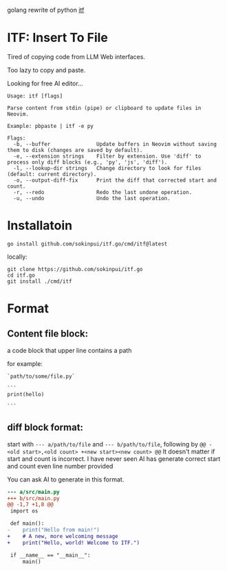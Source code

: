 golang rewrite of python [itf](https://github.com/sokinpui/itf)

# ITF: Insert To File

Tired of copying code from LLM Web interfaces.

Too lazy to copy and paste.

Looking for free AI editor...

```
Usage: itf [flags]

Parse content from stdin (pipe) or clipboard to update files in Neovim.

Example: pbpaste | itf -e py

Flags:
  -b, --buffer               Update buffers in Neovim without saving them to disk (changes are saved by default).
  -e, --extension strings    Filter by extension. Use 'diff' to process only diff blocks (e.g., 'py', 'js', 'diff').
  -l, --lookup-dir strings   Change directory to look for files (default: current directory).
  -o, --output-diff-fix      Print the diff that corrected start and count.
  -r, --redo                 Redo the last undone operation.
  -u, --undo                 Undo the last operation.
```

# Installatoin

```
go install github.com/sokinpui/itf.go/cmd/itf@latest
```

locally:

```
git clone https://github.com/sokinpui/itf.go
cd itf.go
git install ./cmd/itf
```

# Format

## Content file block:

a code block that upper line contains a path

for example:

````
`path/to/some/file.py`

```
print(hello)

```
````

## diff block format:

start with `--- a/path/to/file` and `--- b/path/to/file`, following by `@@ -<old start>,<old count> +<new start><new count> @@`
It doesn't matter if start and count is incorrect. I have never seen AI has generate correct start and count even line number provided

You can ask AI to generate in this format.

```diff
--- a/src/main.py
+++ b/src/main.py
@@ -1,7 +1,8 @@
 import os

 def main():
-    print("Hello from main!")
+    # A new, more welcoming message
+    print("Hello, world! Welcome to ITF.")

 if __name__ == "__main__":
     main()
```
